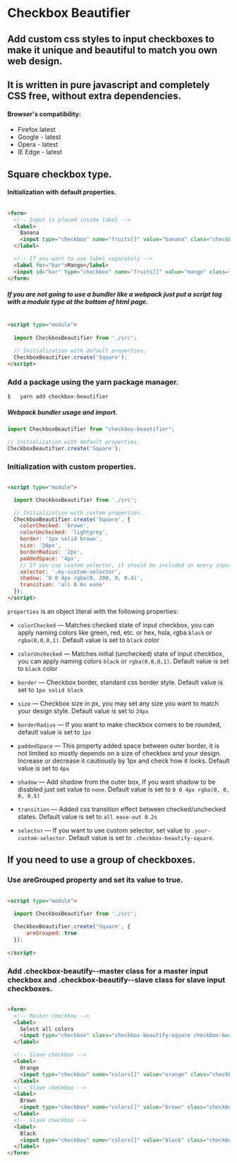 # Checkbox Beautifier

## Add custom css styles to input checkboxes to make it unique and beautiful to match you own web design.

## It is written in pure javascript and completely CSS free, without extra dependencies.

#### Browser's compatibility:

- Firefox latest
- Google - latest
- Opera - latest
- IE Edge - latest

## Square checkbox type.

#### Initialization with default properties.

```html

<form>
  <!-- Input is placed inside label -->
  <label>
    Banana
    <input type="checkbox" name="fruits[]" value="banana" class="checkbox-beautify-square">
  </label>

  <!-- If you want to use label separately -->
  <label for="bar">Mango</label>
  <input id="bar" type="checkbox" name="fruits[]" value="mango" class="checkbox-beautify-square">
</form>
```

##### If you are not going to use a bundler like a webpack just put a script tag with a module type at the bottom of html page.

```html

<script type="module">
  
  import CheckboxBeautifier from './src';

  // Initialization with default properties.
  CheckboxBeautifier.create('Square');
</script>
```

### Add a package using the yarn package manager.
```yarn
$   yarn add checkbox-beautifier
``` 

##### Webpack bundler usage and import.

```js
import CheckboxBeautifier from "checkbox-beautifier";

// Initialization with default properties.
CheckboxBeautifier.create('Square');
```

### Initialization with custom properties.

```html

<script type="module">

  import CheckboxBeautifier from './src';

  // Initialization with custom properties.
  CheckboxBeautifier.create('Square', {
    colorChecked: 'brown',
    colorUnchecked: 'lightgrey',
    border: '1px solid brown',
    size: '26px',
    borderRadius: '2px',
    paddedSpace: '4px',
    // If you use custom selector, it should be included in every input instead of default one.
    selector: '.my-custom-selector',
    shadow: '0 0 4px rgba(0, 200, 0, 0.4)',
    transition: 'all 0.6s ease'
  });
</script>
```

`properties` is an object literal with the following properties:

- `colorChecked` — Matches checked state of input checkbox, you can apply naming colors like green, red, etc. or hex,
  hsla, rgba `black` or `rgba(0,0,0,1)`. Default value is set to `black` color

- `colorUnchecked` — Matches initial (unchecked) state of input checkbox, you can apply naming colors `black`
  or `rgba(0,0,0,1)`. Default value is set to `black` color

- `border` — Checkbox border, standard css border style. Default value is set to `1px solid black`

- `size` — Checkbox size in px, you may set any size you want to match your design style. Default value is set to `24px`

- `borderRadius` — If you want to make checkbox corners to be rounded, default value is set to `1px`

- `paddedSpace` — This property added space between outer border, it is not limited so mostly depends on a size of
  checkbox and your design. Increase or decrease it cautiously by 1px and check how it looks. Default value is set
  to `4px`

- `shadow` — Add shadow from the outer box, If you want shadow to be disabled just set value to `none`. Default value is
  set to `0 0 4px rgba(0, 0, 0, 0.5)`

- `transition` — Added css transition effect between checked/unchecked states. Default value is set
  to `all ease-out 0.2s`

- `selector` — If you want to use custom selector, set value to `.your-custom-selector`. Default value is set 
to `.checkbox-beautify-square`.

## If you need to use a group of checkboxes.

### Use areGrouped property and set its value to true.

```html

<script type="module">
  
  import CheckboxBeautifier from './src';

  CheckboxBeautifier.create('Square', {
      areGrouped: true
  });
  
</script>
```

### Add .checkbox-beautify--master class for a master input checkbox and .checkbox-beautify--slave class for slave input checkboxes.

```html

<form>
  <!-- Master checkbox -->
  <label>
    Select all colors
    <input type="checkbox" class="checkbox-beautify-square checkbox-beautify--master">
  </label>

  <!-- Slave checkbox -->
  <label>
    Orange
    <input type="checkbox" name="colors[]" value="orange" class="checkbox-beautify-square checkbox-beautify--slave">
  </label>
  <!-- Slave checkbox -->
  <label>
    Brown
    <input type="checkbox" name="colors[]" value="brown" class="checkbox-beautify-square checkbox-beautify--slave">
  </label>
  <!-- Slave checkbox -->
  <label>
    Black
    <input type="checkbox" name="colors[]" value="black" class="checkbox-beautify-square checkbox-beautify--slave">
  </label>
</form>
```
